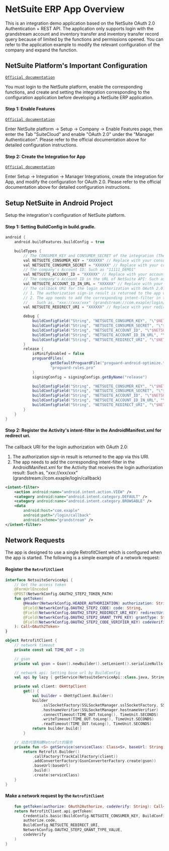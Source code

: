 # NetSuite ERP App Overview

This is an integration demo application based on the NetSuite OAuth 2.0 Authentication + REST API. The application only supports login with the grandstream account and inventory transfer and inventory transfer record query because of limited by the functions and permissions opened. You can refer to the application example to modify the relevant configuration of the company and expand the function.

## NetSuite Platform's Important Configuration
[`Official documentation`](https://pub.dev/packages/image_picker_for_web#limitations-on-the-web-platform)

You must login to the NetSuite platform, enable the corresponding functions, and create and setting the integration corresponding to the configuration application before developing a NetSuite ERP application.

#### Step 1: Enable  Features
[`Official documentation`](https://docs.oracle.com/en/cloud/saas/netsuite/ns-online-help/section_157771482304.html#To-enable-OAuth-2.0-feature%3A)

Enter NetSuite platform -> Setup -> Company -> Enable Features page, then enter the Tab "SuiteCloud" and enable "OAuth 2.0" under the "Manager Authentication". Please refer to the official documentation above for detailed configuration instructions.

#### Step 2: Create the Integration for App
[`Official documentation`](https://docs.oracle.com/en/cloud/saas/netsuite/ns-online-help/section_157771733782.html#procedure_157838925981)

Enter Setup -> Integration -> Manager Integrations, create the integration for App, and modify the configuration for OAuth 2.0. Please refer to the official documentation above for detailed configuration instructions.

## Setup NetSuite in Android Project

Setup the integration's configuration of NetSuite platform.

#### Step 1: Setting BuildConfig in build.gradle.

```groovy
android {
    android.buildFeatures.buildConfig = true

    buildTypes {
        // The CONSUMER_KEY and CONSUMER_SECRET of the integration (They only appear when you create the integration)
        val NETSUITE_CONSUMER_KEY = "XXXXXX" // Replace with your consumer key
        val NETSUITE_CONSUMER_SECRET = "XXXXXX" // Replace with your consumer secret
        // The company's Account ID: Such as "11111_DEMO1"
        val NETSUITE_ACCOUNT_ID = "XXXXXX" // Replace with your account id
        // The company's Account ID in the URL of NetSuite API: Such as "11111-demo1", "https://11111-demo1.suitetalk.api.netsuite.com
        val NETSUITE_ACCOUNT_ID_IN_URL = "XXXXXX" // Replace with your account id
        // The callback URI for the login authorization with OAuth 2.0: 
        // 1. The authorization sign-in result is returned to the app via this URI.
        // 2. The app needs to add the corresponding intent-filter in the AndroidManifest.xml for the Activity that receives the login authorization result:
        //    Such as, "xxx://xxx/xxx" (grandstream://com.exaple/login/callback)
        val NETSUITE_REDIRECT_URI = "XXXXXX" // Replace with your redirect url

        debug {
            buildConfigField("String", "NETSUITE_CONSUMER_KEY", "\"$NETSUITE_CONSUMER_KEY\"")
            buildConfigField("String", "NETSUITE_CONSUMER_SECRET", "\"$NETSUITE_CONSUMER_SECRET\"")
            buildConfigField("String", "NETSUITE_ACCOUNT_ID", "\"$NETSUITE_ACCOUNT_ID\"")
            buildConfigField("String", "NETSUITE_ACCOUNT_ID_IN_URL", "\"$NETSUITE_ACCOUNT_ID_IN_URL\"")
            buildConfigField("String", "NETSUITE_REDIRECT_URI", "\"$NETSUITE_REDIRECT_URI\"")
        }
        release {
            isMinifyEnabled = false
            proguardFiles(
                    getDefaultProguardFile("proguard-android-optimize.txt"),
                    "proguard-rules.pro"
            )
            signingConfig = signingConfigs.getByName("release")

            buildConfigField("String", "NETSUITE_CONSUMER_KEY", "\"$NETSUITE_CONSUMER_KEY\"")
            buildConfigField("String", "NETSUITE_CONSUMER_SECRET", "\"$NETSUITE_CONSUMER_SECRET\"")
            buildConfigField("String", "NETSUITE_ACCOUNT_ID", "\"$NETSUITE_ACCOUNT_ID\"")
            buildConfigField("String", "NETSUITE_ACCOUNT_ID_IN_URL", "\"$NETSUITE_ACCOUNT_ID_IN_URL\"")
            buildConfigField("String", "NETSUITE_REDIRECT_URI", "\"$NETSUITE_REDIRECT_URI\"")
        }
    }
}
```

#### Step 2: Register the Activity's intent-filter in the AndroidManifest.xml for redirect uri.
The callback URI for the login authorization with OAuth 2.0: 
1. The authorization sign-in result is returned to the app via this URI.
2. The app needs to add the corresponding intent-filter in the AndroidManifest.xml for the Activity that receives the login authorization result: Such as, "xxx://xxx/xxx" (grandstream://com.exaple/login/callback)
```xml
<intent-filter>
    <action android:name="android.intent.action.VIEW" />
    <category android:name="android.intent.category.DEFAULT" />
    <category android:name="android.intent.category.BROWSABLE" />
    <data
        android:host="com.exaple"
        android:path="/login/callback"
        android:scheme="grandstream" />
</intent-filter>
```

## Network Requests

The app is designed to use a single RetrofitClient which is configured when the app is started. The following is a simple example of a network request:

#### Register the `RetrofitClient`

```kotlin
interface NetsuiteServiceApi {
    // Get the access token
    @FormUrlEncoded
    @POST(NetworkConfig.OAUTH2_STEP2_TOKEN_PATH)
    fun getToken(
        @Header(NetworkConfig.HEADER_AUTHORIZATION) authorization: String,
        @Field(NetworkConfig.OAUTH2_STEP2_CODE) code: String,
        @Field(NetworkConfig.OAUTH2_STEP2_REDIRECT_URI_KEY) redirectUri: String,
        @Field(NetworkConfig.OAUTH2_STEP2_GRANT_TYPE_KEY) grantType: String,
        @Field(NetworkConfig.OAUTH2_STEP2_CODE_VERIFIER_KEY) codeVerifier: String
    ): Call<OAuth2Token>
}
```

```kotlin
object RetrofitClient {
    // network timeout
    private const val TIME_OUT = 20

    // gson
    private val gson = Gson().newBuilder().setLenient().serializeNulls().create()

    // network api: Setting base url by BuildConfig
    val api by lazy { getService(NetsuiteServiceApi::class.java, String.format(NetworkConfig.BASE_REST_URL, BuildConfig.NETSUITE_ACCOUNT_ID_IN_URL)) }

    private val client: OkHttpClient
        get() {
            val builder = OkHttpClient.Builder()
            builder
                .sslSocketFactory(SSLSocketManager.sslSocketFactory, SSLSocketManager.x509TrustManager!!)
                .hostnameVerifier(SSLSocketManager.hostnameVerifier)
                .connectTimeout(TIME_OUT.toLong(), TimeUnit.SECONDS)
                .writeTimeout(TIME_OUT.toLong(), TimeUnit.SECONDS)
                .readTimeout(TIME_OUT.toLong(), TimeUnit.SECONDS)
            return builder.build()
        }

    // 动态代理构建Retrofit的服务
    private fun <S> getService(serviceClass: Class<S>, baseUrl: String): S {
        return Retrofit.Builder()
            .callFactory(TrackCallFactory(client))
            .addConverterFactory(GsonConverterFactory.create(gson))
            .baseUrl(baseUrl)
            .build()
            .create(serviceClass)
    }
}
```

#### Make a network request by the `RetrofitClient`
```kotlin
    fun getToken(authorize: OAuth2Authorize, codeVerify: String): Call<OAuth2Token> {
    return RetrofitClient.api.getToken(
        Credentials.basic(BuildConfig.NETSUITE_CONSUMER_KEY, BuildConfig.NETSUITE_CONSUMER_SECRET),
        authorize.code,
        BuildConfig.NETSUITE_REDIRECT_URI,
        NetworkConfig.OAUTH2_STEP2_GRANT_TYPE_VALUE,
        codeVerify
    )
}
```